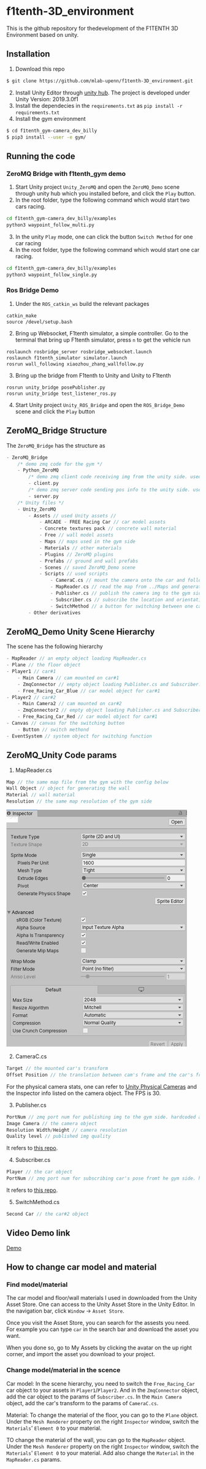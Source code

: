 # f1tenth-3D_environment
This is the github repository for thedevelopment of the F1TENTH 3D Environment based on unity.

## Installation
1. Download this repo
```bash
$ git clone https://github.com/mlab-upenn/f1tenth-3D_environment.git
```
2. Install Unity Editor through [unity hub](https://docs.unity3d.com/Manual/GettingStartedInstallingHub.html). The project is developed under Unity Version: 2019.3.0f1
3. Install the dependecies in the `requirements.txt` as `pip install -r requirements.txt`
4. Install the gym environment
```bash
$ cd f1tenth_gym-camera_dev_billy
$ pip3 install --user -e gym/
```

## Running the code
### ZeroMQ Bridge with f1tenth_gym demo
1. Start Unity project `Unity_ZeroMQ` and open the `ZeroMQ_Demo` scene through unity hub which you installed before, and click the `Play` button.
2. In the root folder, type the following command which would start two cars racing.
```bash
cd f1tenth_gym-camera_dev_billy/examples
python3 waypoint_follow_multi.py
```
3. In the unity `Play` mode, one can click the button `Switch Method` for one car racing
4. In the root folder, type the following command which would start one car racing.
```bash
cd f1tenth_gym-camera_dev_billy/examples
python3 waypoint_follow_single.py
```


### Ros Bridge Demo
1. Under the `ROS_catkin_ws` build the relevant packages
```
catkin_make
source /devel/setup.bash
```
2. Bring up Websocket, F1tenth simulator, a simple controller. Go to the terminal that bring up F1tenth simulator, press `n` to get the vehicle run
```
roslaunch rosbridge_server rosbridge_websocket.launch
roslaunch f1tenth_simulator simulator.launch
rosrun wall_following xiaozhou_zhang_wallfollow.py 
```
3. Bring up the bridge from F1tenth to Unity and Unity to F1tenth
```
rosrun unity_bridge posePublisher.py
rosrun unity_bridge test_listener_ros.py 
```
4. Start Unity project `Unity_ROS_Bridge` and open the `ROS_Bridge_Demo` scene and click the `Play` button




## ZeroMQ_Bridge Structure

The `ZeroMQ_Bridge` has the structure as
```C
- ZeroMQ_Bridge
    /* demo zmq code for the gym */
    - Python_ZeroMQ
        /* demo zmq client code receiving img from the unity side. used for reference in the gym environment */
        - client.py 
        /* demo zmq server code sending pos info to the unity side. used for reference in the gym environment */
        - server.py
    /* Unity files */
    - Unity_ZeroMQ
        - Assets // used Unity assets //
            - ARCADE - FREE Racing Car // car model assets
            - Concrete textures pack // concrete wall material
            - Free // wall model assets
            - Maps // maps used in the gym side
            - Materials // other materials
            - Plugins // ZeroMQ plugins
            - Prefabs // ground and wall prefabs
            - Scenes // saved ZeroMQ_Demo scene
            - Scripts // used scripts
                - CameraC.cs // mount the camera onto the car and follow its translation and orientation
                - MapReader.cs // read the map from ../Maps and generate the walls on the floor
                - Publisher.cs // publish the camera img to the gym side
                - Subscriber.cs // subscribe the location and orientation info of the car from the gym side
                - SwitchMethod // a button for switching between one car racing and two cars racing
        - Other derivatives
```

## ZeroMQ_Demo Unity Scene Hierarchy
The scene has the following hierarchy
```C
- MapReader // an empty object loading MapReader.cs
- Plane // the floor object
- Player1 // car#1
    - Main Camera // cam mounted on car#1
    - ZmqConnector // empty object loading Publisher.cs and Subscriber.cs for car#1
    - Free_Racing_Car_Blue // car model object for car#1
- Player2 // car#2
    - Main Camera2 // cam mounted on car#2
    - ZmqConnector2 // empty object loading Publisher.cs and Subscriber.cs for car#2
    - Free_Racing_Car_Red // car model object for car#1
- Canvas // canvas for the switching button
    - Button // switch methond
- EventSystem // system object for switching function
```

## ZeroMQ_Unity Code params
1. MapReader.cs
```C
Map // the same map file from the gym with the config below
Wall Object // object for generating the wall
Material // wall material
Resolution // the same map resolution of the gym side
```
![](./document/map_config.png)

2. CameraC.cs
```C
Target // the mounted car's transform
Offset Position // the translation between cam's frame and the car's frame
```
For the physical camera stats, one can refer to [Unity Physical Cameras](https://docs.unity3d.com/Manual/PhysicalCameras.html) and the Inspector info listed on the camera object. The FPS is 30.

3. Publisher.cs
```C
PortNum // zmq port num for publishing img to the gym side. hardcoded as 12346 now on the gym side
Image Camera // the camera object
Resolution Width/Height // camera resolution
Quality level // published img quality
```
It refers to [this repo](https://github.com/valkjsaaa/Unity-ZeroMQ-Example).

4. Subscriber.cs
```C
Player // the car object
PortNum // zmq port num for subscribing car's pose fromt he gym side. hardcoded as 12345 now on the gym side
```
It refers to [this repo](https://github.com/valkjsaaa/Unity-ZeroMQ-Example).

5. SwitchMethod.cs
```C
Second Car // the car#2 object
```

## Video Demo link
[Demo](https://drive.google.com/file/d/17mPikjnLHj_oWPZpzE_cKq1EdGVkt0eA/view?usp=sharing)

## How to change car model and material
### Find model/material
The car model and floor/wall materials I used in downloaded from the Unity Asset Store. One can access to the Unity Asset Store in the Unity Editor. In the navigation bar, click `Window` -> `Asset Store`.

Once you visit the Asset Store, you can search for the assests you need. For example you can type `car` in the search bar and download the asset you want.

When you done so, go to My Assets by clicking the avatar on the up right corner, and import the asset you download to your project.

### Change model/material in the scence
Car model: In the scene hierarchy, you need to switch the `Free_Racing_Car` car object to your assets in `Player1`/`Player2`. And in the `ZmqConnector` object, add the car object to the params of  `Subscriber.cs`. In the `Main Camera` object, add the car's transform to the params of `CameraC.cs`.

Material: To change the material of the floor, you can go to the `Plane` object. Under the `Mesh Renderer` property on the right `Inspector` window, switch the `Materials`' `Element 0` to your material.

TO change the material of the wall, you can go to the `MapReader` object. Under the `Mesh Renderer` property on the right `Inspector` window, switch the `Materials`' `Element 0` to your material. Add also change the `Material` in the `MapReader.cs` params.
